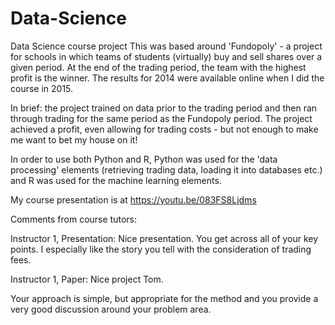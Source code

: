 # Data-Science
Data Science course project
This was based around 'Fundopoly' - a project for schools in which teams of students (virtually) buy and sell shares over a given period.
At the end of the trading period, the team with the highest profit is the winner. The results for 2014 were available online when I did the course in 2015.

In brief: the project trained on data prior to the trading period and then ran through trading for the same period as the Fundopoly period. 
The project achieved a profit, even allowing for trading costs - but not enough to make me want to bet my house on it!

In order to use both Python and R, Python was used for the 'data processing' elements (retrieving trading data, loading it into databases etc.)
and R was used for the machine learning elements.

My course presentation is at https://youtu.be/083FS8Ljdms

Comments from course tutors: 

Instructor 1, Presentation:
Nice presentation. You get across all of your key points. I especially like the story you tell with the consideration of trading fees.

Instructor 1, Paper:
Nice project Tom.

Your approach is simple, but appropriate for the method and you provide a very good discussion around your problem area.

